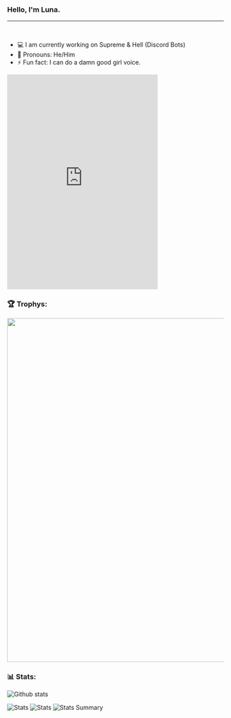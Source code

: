 ### Hello, I'm Luna.

---

<br/>

- 💻 I am currently working on Supreme & Hell (Discord Bots)
- 🙂 Pronouns: He/Him
- ⚡ Fun fact: I can do a damn good girl voice.

<iframe src="https://canary.discord.com/widget?id=708607643987476480&theme=dark" width="350" height="500" allowtransparency="true" frameborder="0" sandbox="allow-popups allow-popups-to-escape-sandbox allow-same-origin allow-scripts"></iframe>

<br/>

### 🏆 Trophys:
<a href="https://github.com/ryo-ma/github-profile-trophy">
  <img width=800 src="https://github-profile-trophy.vercel.app/?username=luna761&column=8&theme=discord&no-frame=true&no-bg=true"/>
</a>


### 📊 Stats:
![Github stats](https://github-readme-stats.vercel.app/api?username=luna761&theme=radical&show_icons=true&count_private=true)
  
 
![Stats](https://github-profile-summary-cards.vercel.app/api/cards/repos-per-language?username=luna761&theme=solarized_dark)
![Stats](https://github-profile-summary-cards.vercel.app/api/cards/most-commit-language?username=luna761&theme=solarized_dark)
![Stats Summary](https://github-profile-summary-cards.vercel.app/api/cards/profile-details?username=luna761&theme=solarized_dark)
